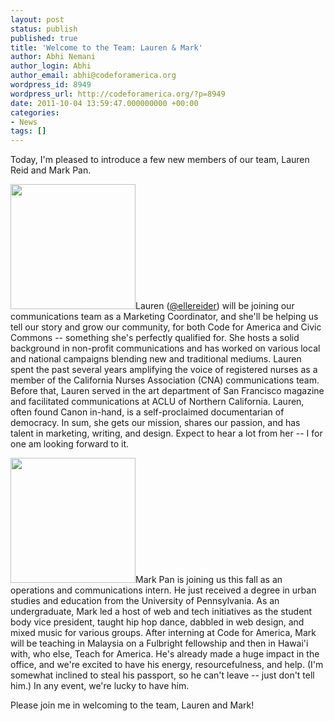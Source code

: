 ```yaml
---
layout: post
status: publish
published: true
title: 'Welcome to the Team: Lauren & Mark'
author: Abhi Nemani
author_login: Abhi
author_email: abhi@codeforamerica.org
wordpress_id: 8949
wordpress_url: http://codeforamerica.org/?p=8949
date: 2011-10-04 13:59:47.000000000 +00:00
categories:
- News
tags: []
---
```

Today, I'm pleased to introduce a few new members of our team, Lauren Reid and Mark Pan.

<a href="http://codeforamerica.org/wp-content/uploads/2011/10/lr_0648.jpg"><img src="http://codeforamerica.org/wp-content/uploads/2011/10/lr_0648.jpg" alt="" title="lr_0648" width="200" height="200" class="alignright size-full wp-image-9078" /></a>Lauren (<a href="http://twitter.com/ellereider">@ellereider</a>) will be joining our communications team as a Marketing Coordinator, and she'll be helping us tell our story and grow our community, for both Code for America and Civic Commons -- something she's perfectly qualified for. She hosts a solid background in non-profit communications and has worked on various local and national campaigns blending new and traditional mediums. Lauren spent the past several years amplifying the voice of registered nurses as a member of the California Nurses Association (CNA) communications team. Before that, Lauren served in the art department of San Francisco magazine and facilitated communications at ACLU of Northern California. Lauren, often found Canon in-hand, is a self-proclaimed documentarian of democracy. In sum, she gets our mission, shares our passion, and has talent in marketing, writing, and design. Expect to hear a lot from her -- I for one am looking forward to it.

<a href="http://codeforamerica.org/wp-content/uploads/2011/10/mark.jpg"><img src="http://codeforamerica.org/wp-content/uploads/2011/10/mark.jpg" alt="" title="mark" width="200" class="alignright size-full wp-image-9075" /></a>Mark Pan is joining us this fall as an operations and communications intern. He just received a degree in urban studies and education from the University of Pennsylvania. As an undergraduate, Mark led a host of web and tech initiatives as the student body vice president, taught hip hop dance, dabbled in web design, and mixed music for various groups. After interning at Code for America, Mark will be teaching in Malaysia on a Fulbright fellowship and then in Hawai'i with, who else, Teach for America. He's already made a huge impact in the office, and we're excited to have his energy, resourcefulness, and help. (I'm somewhat inclined to steal his passport, so he can't leave -- just don't tell him.) In any event, we're lucky to have him.

Please join me in welcoming to the team, Lauren and Mark!
